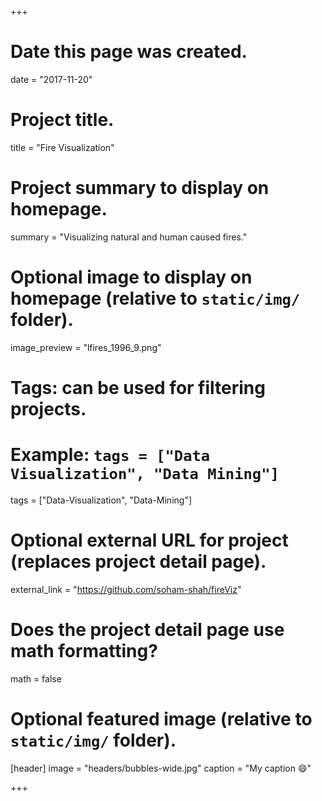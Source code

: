 +++
# Date this page was created.
date = "2017-11-20"

# Project title.
title = "Fire Visualization"

# Project summary to display on homepage.
summary = "Visualizing natural and human caused fires."

# Optional image to display on homepage (relative to `static/img/` folder).
image_preview = "lfires_1996_9.png"

# Tags: can be used for filtering projects.
# Example: `tags = ["Data Visualization", "Data Mining"]`
tags = ["Data-Visualization", "Data-Mining"]

# Optional external URL for project (replaces project detail page).
external_link = "https://github.com/soham-shah/fireViz"

# Does the project detail page use math formatting?
math = false

# Optional featured image (relative to `static/img/` folder).
[header]
image = "headers/bubbles-wide.jpg"
caption = "My caption :smile:"

+++
